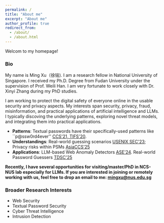 ```yaml
---
permalink: /
title: "About me"
excerpt: "About me"
author_profile: true
redirect_from: 
  - /about/
  - /about.html
---
```


Welcom to my homepage!

### Bio
My name is Ming Xu（徐铭). I am a research fellow in National University of Singapore. I received my Ph.D. Degree from Fudan University under the supervision of Prof. Weili Han. I am very fortunate to work closely with Dr. Xinyi Zhang during my PhD studies. 

I am working to protect the digital safety of everyone online in the usable security and privacy aspects. My interests span security, privacy, fraud, misinformation, and practical applications of artificial intelligence and LLMs. I typically discoving the underlying patterns, exploring novel threat models, and integrating them into practical applications.  

  - **Patterns**: Textual passwords have their specifically-used patterns like ``p@ssw0rd4ever'' [CCS'21, TIFS'20](https://dl.acm.org/doi/10.1145/3460120.3484743).
  - **Understandings**: Real-world guessing scenarios [USENIX SEC'23](https://www.usenix.org/conference/usenixsecurity23/presentation/xu-ming); Privacy risks within PSMs [AsiaCCS'25](https://arxiv.org/abs/2505.08292)  
  - **Applications**: LLM-based Web Anomaly Detectors [ASE'24](https://jasonbourne1998.github.io/data/ASE24.pdf). Real-world Password Guessers [TDSC'25](https://scholar.google.com/citations?view_op=view_citation&hl=en&user=7zMod48AAAAJ&citation_for_view=7zMod48AAAAJ:zYLM7Y9cAGgC)


**Recently, I have several opportunities for visiting/master/PhD in NCS-NUS lab especially for LLMs. If you are interested in joining or remotely working with us, feel free to drop an email to me: mingxu@nus.edu.sg**


### Broader Research Interests  

- Web Security  
- Textual Password Security
- Cyber Threat Intelligence
- Intrusion Detection 











